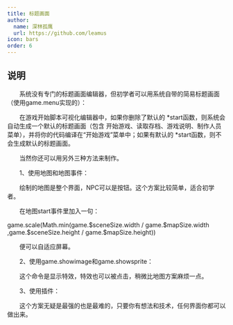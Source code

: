 ```yaml
---
title: 标题画面
author:
  name: 深林孤鹰
  url: https://github.com/leamus
icon: bars
order: 6
---
```


## 说明

&emsp;&emsp;系统没有专门的标题画面编辑器，但初学者可以用系统自带的简易标题画面（使用game.menu实现的）：

&emsp;&emsp;在游戏开始脚本可视化编辑器中，如果你删除了默认的  *start函数，则系统会自动生成一个默认的标题画面（包含 开始游戏、读取存档、游戏说明、制作人员 菜单），并将你的代码编译在“开始游戏”菜单中；如果有默认的 *start函数，则不会生成默认的标题画面。

&emsp;&emsp;当然你还可以用另外三种方法来制作。

&emsp;&emsp;1、使用地图和地图事件：

&emsp;&emsp;绘制的地图是整个界面，NPC可以是按钮。这个方案比较简单，适合初学者。

&emsp;&emsp;在地图start事件里加入一句：

game.scale(Math.min(game.\$sceneSize.width / game.\$mapSize.width ,game.\$sceneSize.height / game.\$mapSize.height))

&emsp;&emsp;便可以自适应屏幕。

&emsp;&emsp;2、使用game.showimage和game.showsprite：

&emsp;&emsp;这个命令是显示特效，特效也可以被点击，稍微比地图方案麻烦一点。

&emsp;&emsp;3、使用插件：

&emsp;&emsp;这个方案无疑是最强的也是最难的，只要你有想法和技术，任何界面你都可以做出来。

